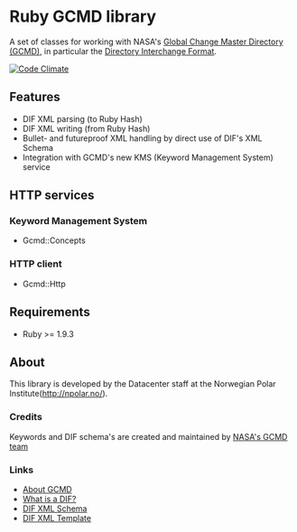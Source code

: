 # Ruby GCMD library
A set of classes for working with NASA's [Global Change Master Directory (GCMD)](http://gcmd.gsfc.nasa.gov/), in
particular the [Directory Interchange Format](http://gcmd.nasa.gov/User/difguide/).

[![Code Climate](https://codeclimate.com/badge.png)](https://codeclimate.com/github/npolar/gcmd)

## Features
* DIF XML parsing (to Ruby Hash)
* DIF XML writing (from Ruby Hash)
* Bullet- and futureproof XML handling by direct use of DIF's XML Schema
* Integration with GCMD's new KMS (Keyword Management System) service

## HTTP services

### Keyword Management System
* Gcmd::Concepts

### HTTP client
* Gcmd::Http

## Requirements
* Ruby >= 1.9.3

## About
This library is developed by the Datacenter staff at the Norwegian Polar Institute(http://npolar.no/).

### Credits

Keywords and DIF schema's are created and maintained by [NASA's GCMD team](http://gcmd.nasa.gov/Resources/valids/)

### Links

* [About GCMD](http://gcmd.nasa.gov/Aboutus/index.html)
* [What is a DIF?](http://gcmd.nasa.gov/User/difguide/whatisadif.html)
* [DIF XML Schema](http://gcmd.nasa.gov/Aboutus/xml/dif/dif.xsd)
* [DIF XML Template](http://gcmd.nasa.gov/Aboutus/xml/dif/DIF_XML_Template.xml)
